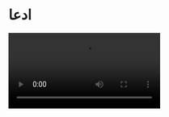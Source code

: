 # ادعا

<video src="./claim.mp4" controls>

# جواب

جالبه همینایی که قوانین اسلام رو مسخره میکنن برای اینکه قانون اینستا زیر پا نزارن و زاکربرد بهشون گیر نده کلمه هاشونو اینجوری مینویسن :

جا+.یزه
فیـ#لتر*شکن
میلـ.@.یون

مسخره بودن استدلالشون مثل اینکه که یکی بگه تو فکر کن اشرف مخلوقات بسازی بعد یک ویروس که با میکروسکوپ هم نمیشه اونو دید بتونه آدمو بکشه : **آره میکشه**
خدا همه این عظمت هارو با دقت به جزییات خلق کرده 
<!-- متن کم اوردم اینجا باید پراگراف قرار بگیره-->
اما اسلام برای اینکه احترام خدا حفظ بشه و برای اینکه طهارت و پاکی نماز گذار باقی بمونه گفته این کار نماز رو باطل میکنه
با مسغره کردن دین پول و فالوور جمع نکنید 